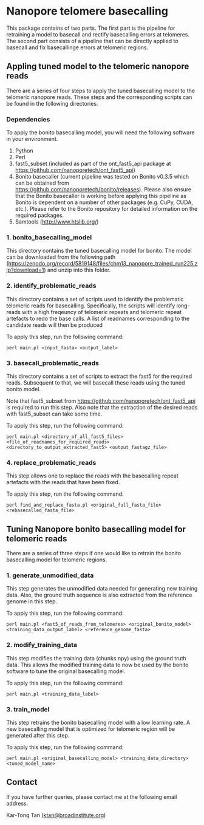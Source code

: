 
# Nanopore telomere basecalling

This package contains of two parts. The first part is the pipeline for retraining a model to basecall and rectify basecalling errors at telomeres. The second part consists of a pipeline that can be directly applied to basecall and fix basecallinge errors at telomeric regions.


## Appling tuned model to the telomeric nanopore reads

There are a series of four steps to apply the tuned basecalling model to the telomeric nanopore reads. These steps and the corresponding scripts can be found in the following directories.

### Dependencies
To apply the bonito basecalling model, you will need the following software in your environment.
1. Python
2. Perl
3. fast5_subset (included as part of the ont_fast5_api package at https://github.com/nanoporetech/ont_fast5_api)
4. Bonito basecaller (current pipeline was tested on Bonito v0.3.5 which can be obtained from https://github.com/nanoporetech/bonito/releases). Please also ensure that the Bonito basecaller is working before applying this pipeline as Bonito is dependent on a number of other packages (e.g. CuPy, CUDA, etc.). Please refer to the Bonito repository for detailed information on the required packages.
5. Samtools (http://www.htslib.org/)


### 1. bonito_basecalling_model
This directory contains the tuned basecalling model for bonito. The model can be downloaded from the following path (https://zenodo.org/record/5819148/files/chm13_nanopore_trained_run225.zip?download=1) and unzip into this folder.


### 2. identify_problematic_reads
This directory contains a set of scripts used to identify the problematic telomeric reads for basecalling. Specifically, the scripts will identify long-reads with a high freqeuncy of telomeric repeats and telomeric repeat artefacts to redo the base calls. A list of readnames corresponding to the candidate reads will then be produced

To apply this step, run the following command:
```
perl main.pl <input_fasta> <output_label>
```

### 3. basecall_problematic_reads
This directory contains a set of scripts to extract the fast5 for the required reads. Subsequent to that, we will basecall these reads using the tuned bonito model.

Note that fast5_subset from https://github.com/nanoporetech/ont_fast5_api is required to run this step. Also note that the extraction of the desired reads with fast5_subset can take some time.

To apply this step, run the following command:
```
perl main.pl <directory_of_all_fast5_files> <file_of_readnames_for_required_reads> <directory_to_output_extracted_fast5> <output_fastagz_file>
```

### 4. replace_problematic_reads
This step allows one to replace the reads with the basecalling repeat artefacts with the reads that have been fixed.

To apply this step, run the following command:
```
perl find_and_replace_fasta.pl <original_full_fasta_file> <rebasecalled_fasta_file>
```


## Tuning Nanopore bonito basecalling model for telomeric reads

There are a series of three steps if one would like to retrain the bonito basecalling model for telomeric regions.

### 1. generate_unmodified_data
This step generates the unmodified data needed for generating new training data. Also, the ground truth sequence is also extracted from the reference genome in this step.

To apply this step, run the following command:
```
perl main.pl <fast5_of_reads_from_telomeres> <original_bonito_model> <training_data_output_label> <reference_genome_fasta>
```

### 2. modify_training_data
This step modifies the training data (chunks.npy) using the ground truth data. This allows the modified training data to now be used by the bonito software to tune the original basecalling model.

To apply this step, run the following command:
```
perl main.pl <training_data_label>
```

### 3. train_model
This step retrains the bonito basecalling model with a low learning rate. A new basecalling model that is optimized for telomeric region will be generated after this step.

To apply this step, run the following command:
```
perl main.pl <original_basecalling_model> <training_data_directory> <tuned_model_name>
```


## Contact
If you have further queries, please contact me at the following email address.

Kar-Tong Tan (ktan@broadinstitute.org)
